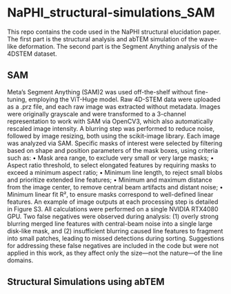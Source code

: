 # NaPHI_structural-simulations_SAM
This repo contains the code used in the NaPHI structural elucidation paper. The first part is the structural analysis and abTEM simulation of the wave-like deformation. The second part is the Segment Anything analysis of the 4DSTEM dataset.

## SAM
Meta’s Segment Anything (SAM)2 was used off-the-shelf without fine-tuning, employing the ViT-Huge model. Raw 4D-STEM data were uploaded as a .prz file, and each raw image was extracted without metadata. Images were originally grayscale and were transformed to a 3-channel representation to work with SAM via OpenCV3, which also automatically rescaled image intensity. A blurring step was performed to reduce noise, followed by image resizing, both using the scikit-image library. Each image was analyzed via SAM. Specific masks of interest were selected by filtering based on shape and position parameters of the mask boxes, using criteria such as:
•	Mask area range, to exclude very small or very large masks;
•	Aspect ratio threshold, to select elongated features by requiring masks to exceed a minimum aspect ratio;
•	Minimum line length, to reject small blobs and prioritize extended line features;
•	Minimum and maximum distance from the image center, to remove central beam artifacts and distant noise;
•	Minimum linear fit R², to ensure masks correspond to well-defined linear features.
An example of image outputs at each processing step is detailed in Figure S3. All calculations were performed on a single NVIDIA RTX4080 GPU. Two false negatives were observed during analysis: (1) overly strong blurring merged line features with central-beam noise into a single large disk-like mask, and (2) insufficient blurring caused line features to fragment into small patches, leading to missed detections during sorting. Suggestions for addressing these false negatives are included in the code but were not applied in this work, as they affect only the size—not the nature—of the line domains. 


## Structural Simulations using abTEM
